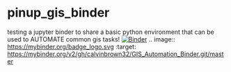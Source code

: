 # pinup_gis_binder
testing a jupyter binder to share a basic python environment that can be used to AUTOMATE common gis tasks!
[![Binder](https://mybinder.org/badge_logo.svg)](https://mybinder.org/v2/gh/calvinbrown32/GIS_Automation_Binder.git/master)
.. image:: https://mybinder.org/badge_logo.svg
 :target: https://mybinder.org/v2/gh/calvinbrown32/GIS_Automation_Binder.git/master
